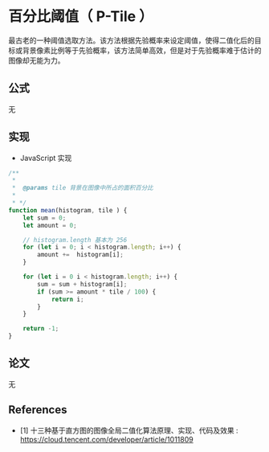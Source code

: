 # 百分比阈值（ P-Tile ）

最古老的一种阈值选取方法。该方法根据先验概率来设定阈值，使得二值化后的目标或背景像素比例等于先验概率，该方法简单高效，但是对于先验概率难于估计的图像却无能为力。

## 公式

无

## 实现

- JavaScript 实现

```js
/**
 * 
 *  @params tile 背景在图像中所占的面积百分比
 *
 * */
function mean(histogram, tile ) {
    let sum = 0;
    let amount = 0;

    // histogram.length 基本为 256
    for (let i = 0; i < histogram.length; i++) {
        amount +=  histogram[i];
    }

    for (let i = 0 i < histogram.length; i++) {
        sum = sum + histogram[i];
        if (sum >= amount * tile / 100) {
            return i;
        }
    }

    return -1;
}
```

## 论文

无

## References

- [1] 十三种基于直方图的图像全局二值化算法原理、实现、代码及效果 : https://cloud.tencent.com/developer/article/1011809
